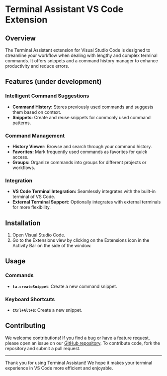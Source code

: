 # Terminal Assistant VS Code Extension

## Overview
The Terminal Assistant extension for Visual Studio Code is designed to streamline your workflow when dealing with lengthy and complex terminal commands. It offers snippets and a command history manager to enhance productivity and reduce errors.

## Features (under development)

### Intelligent Command Suggestions
- **Command History:** Stores previously used commands and suggests them based on context.
- **Snippets:** Create and reuse snippets for commonly used command patterns.

### Command Management
- **History Viewer:** Browse and search through your command history.
- **Favorites:** Mark frequently used commands as favorites for quick access.
- **Groups:** Organize commands into groups for different projects or workflows.

### Integration
- **VS Code Terminal Integration:** Seamlessly integrates with the built-in terminal of VS Code.
- **External Terminal Support:** Optionally integrates with external terminals for more flexibility.

## Installation

1. Open Visual Studio Code.
2. Go to the Extensions view by clicking on the Extensions icon in the Activity Bar on the side of the window.
<!-- 3. Search for "Terminal Assistant".
4. Click "Install" to install the extension. -->

## Usage


### Commands

- **`ta.createSnippet`**: Create a new command snippet.

### Keyboard Shortcuts

- **`Ctrl+Alt+S`**: Create a new snippet.

## Contributing

We welcome contributions! If you find a bug or have a feature request, please open an issue on our [GitHub repository](https://github.com/ratansen/terminal-assistant). To contribute code, fork the repository and submit a pull request.

---

Thank you for using Terminal Assistant! We hope it makes your terminal experience in VS Code more efficient and enjoyable.